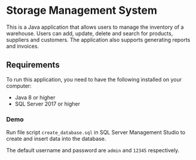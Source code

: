 # Storage Management System

This is a Java application that allows users to manage the inventory of a warehouse. Users can add, update, delete and search for products, suppliers and customers. The application also supports generating reports and invoices.

## Requirements

To run this application, you need to have the following installed on your computer:

- Java 8 or higher
- SQL Server 2017 or higher

### Demo

Run file script `create_database.sql` in SQL Server Management Studio to create and insert data into the database.

The default username and password are `admin` and `12345` respectively.
